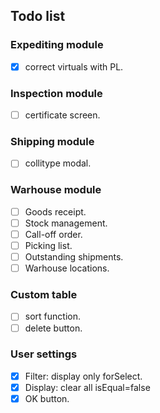 ## Todo list

### Expediting module
- [X] correct virtuals with PL.

### Inspection module
- [ ] certificate screen.

### Shipping module
- [ ] collitype modal.

### Warhouse module
- [ ] Goods receipt.
- [ ] Stock management.
- [ ] Call-off order.
- [ ] Picking list.
- [ ] Outstanding shipments.
- [ ] Warhouse locations.

### Custom table
- [ ] sort function.
- [ ] delete button.

### User settings
- [X] Filter: display only forSelect.
- [X] Display: clear all isEqual=false
- [X] OK button.
